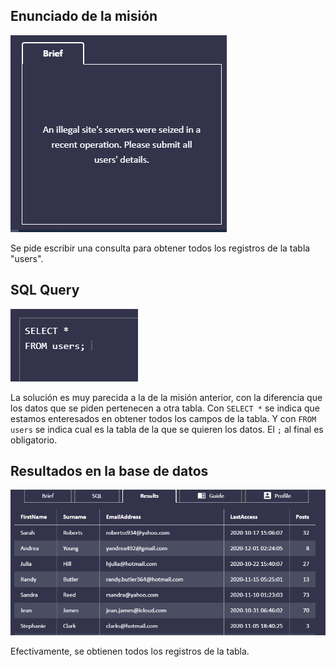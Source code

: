 ## Enunciado de la misión

![Enunciado](https://github.com/alafa/theegg_ai/blob/master/tarea_43/images/2.1.PNG?raw=true)

Se pide escribir una consulta para obtener todos los registros de la tabla "users".


## SQL Query

![sql_query](https://github.com/alafa/theegg_ai/blob/master/tarea_43/images/2.2.PNG?raw=true)

La solución es muy parecida a la de la misión anterior, con la diferencia que los datos que se piden pertenecen a otra tabla.
Con `SELECT *` se indica que estamos enteresados en obtener todos los campos de la tabla. Y con `FROM users`
se indica cual es la tabla de la que se quieren los datos.
 El `;` al final es obligatorio.

## Resultados en la base de datos

![result](https://github.com/alafa/theegg_ai/blob/master/tarea_43/images/2.3.PNG?raw=true)

Efectivamente, se obtienen todos los registros de la tabla.
